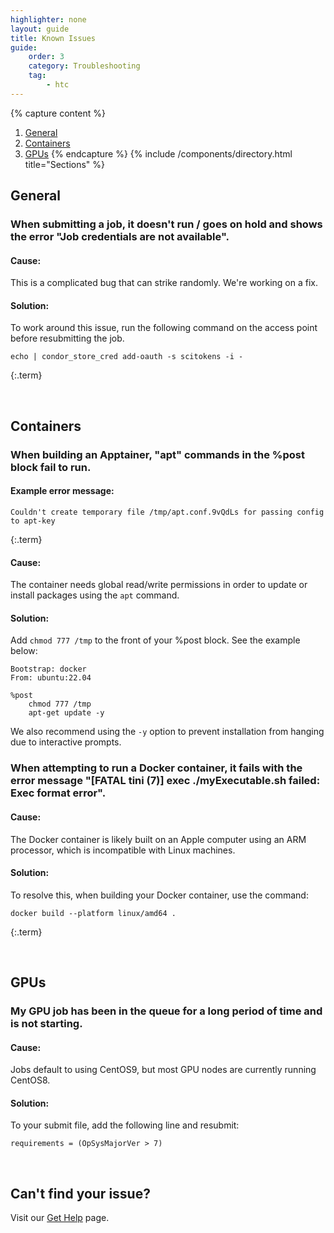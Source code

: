 ```yaml
---
highlighter: none
layout: guide
title: Known Issues
guide:
    order: 3
    category: Troubleshooting
    tag:
        - htc
---
```


{% capture content %}
1. [General](#general)  
2. [Containers](#containers)
3. [GPUs](#gpus)
{% endcapture %}
{% include /components/directory.html title="Sections" %}

## General
### When submitting a job, it doesn't run / goes on hold and shows the error "Job credentials are not available".
#### Cause:
This is a complicated bug that can strike randomly. We're working on a fix.
#### Solution:
To work around this issue, run the following command on the access point before resubmitting the job.
```
echo | condor_store_cred add-oauth -s scitokens -i -
```
{:.term}

<br>

## Containers
### When building an Apptainer, "apt" commands in the %post block fail to run.
#### Example error message:
```
Couldn't create temporary file /tmp/apt.conf.9vQdLs for passing config to apt-key
```
{:.term}
#### Cause:
The container needs global read/write permissions in order to update or install packages using the `apt` command.
#### Solution:
Add `chmod 777 /tmp` to the front of your %post block. See the example below:
```
Bootstrap: docker
From: ubuntu:22.04

%post
    chmod 777 /tmp
    apt-get update -y
```
We also recommend using the `-y` option to prevent installation from hanging due to interactive prompts.

### When attempting to run a Docker container, it fails with the error message "[FATAL tini (7)] exec ./myExecutable.sh failed: Exec format error".
#### Cause:
The Docker container is likely built on an Apple computer using an ARM processor, which is incompatible with Linux machines.
#### Solution:
To resolve this, when building your Docker container, use the command:
```
docker build --platform linux/amd64 .
```
{:.term}

<br>

## GPUs
### My GPU job has been in the queue for a long period of time and is not starting.
#### Cause:
Jobs default to using CentOS9, but most GPU nodes are currently running CentOS8.
#### Solution:
To your submit file, add the following line and resubmit:
```
requirements = (OpSysMajorVer > 7)
```

<br>

## Can't find your issue?
Visit our [Get Help](get-help) page.